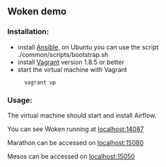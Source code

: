 ## Woken demo

### Installation:

* install [Ansible](https://www.ansible.com/), on Ubuntu you can use the script ./common/scripts/bootstrap.sh
* install [Vagrant](https://www.vagrantup.com/) version 1.8.5 or better
* start the virtual machine with Vagrant
  ```
    vagrant up
  ```

### Usage:

The virtual machine should start and install Airflow.

You can see Woken running at [localhost:14087](http://localhost:14087)

Marathon can be accessed on [localhost:15080](http://localhost:15080)

Mesos can be accessed on [localhost:15050](http://localhost:15050)

